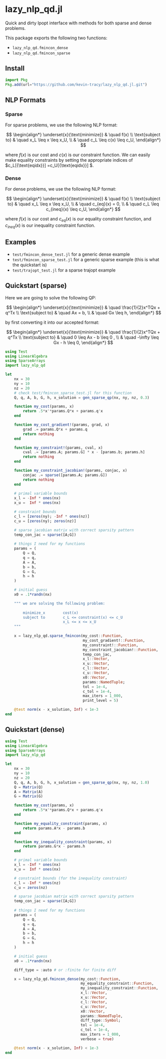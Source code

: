 # lazy_nlp_qd.jl

Quick and dirty Ipopt interface with methods for both sparse and dense problems. 

This package exports the following two functions:
- `lazy_nlp_qd.fmincon_dense`
- `lazy_nlp_qd.fmincon_sparse`


## Install 
```julia 
import Pkg
Pkg.add(url="https://github.com/kevin-tracy/lazy_nlp_qd.jl.git")
```


## NLP Formats 

### Sparse

For sparse problems, we use the following NLP format:

$$
\begin{align*}
\underset{x}{\text{minimize}} & \quad f(x) \\
\text{subject to} & \quad  x_L \leq x \leq x_U, \\
                  & \quad  c_L \leq c(x) \leq c_U,
\end{align*}
$$

where $f(x)$ is our cost and $c(x)$ is our constraint function. We can easily make equality constraints by setting the appropriate indices of $c_L[{\text{eqidx}}] =c_U[{\text{eqidx}}] $.

### Dense

For dense problems, we use the following NLP format:

$$
\begin{align*}
\underset{x}{\text{minimize}} & \quad f(x) \\
\text{subject to} & \quad  x_L \leq x \leq x_U, \\
                  & \quad  c_{eq}(x) = 0, \\ 
                  & \quad  c_L \leq c_{ineq}(x) \leq c_U,
\end{align*}
$$


where $f(x)$ is our cost and $c_{eq}(x)$ is our equality constraint function, and $c_{ineq}(x)$ is our inequality constraint function.

## Examples 

- `test/fmincon_dense_test.jl` for a generic dense example
- `test/fmincon_sparse_test.jl` for a generic sparse example (this is what the quickstart is)
- `test/trajopt_test.jl` for a sparse trajopt example


## Quickstart (sparse)

Here we are going to solve the following QP:

$$
\begin{align*}
\underset{x}{\text{minimize}} & \quad \frac{1}{2}x^TQx + q^Tx \\
\text{subject to} & \quad Ax = b, \\
                  & \quad Gx \leq h,
\end{align*}
$$

by first converting it into our accepted format:

$$
\begin{align*}
\underset{x}{\text{minimize}} & \quad \frac{1}{2}x^TQx + q^Tx \\
\text{subject to} & \quad 0 \leq Ax - b \leq 0 , \\
                  & \quad -\infty \leq Gx - h \leq 0,
\end{align*}
$$

```julia 
using Test
using LinearAlgebra
using SparseArrays 
import lazy_nlp_qd

let 
    nx = 30 
    ny = 10 
    nz = 20
    # check test/fmincon_sparse_test.jl for this function
    Q, q, A, b, G, h, x_solution = gen_sparse_qp(nx, ny, nz, 0.3)

    function my_cost(params, x)
        return .5*x'*params.Q*x + params.q'x 
    end

    function my_cost_gradient!(params, grad, x)
        grad .= params.Q*x + params.q 
        return nothing
    end

    function my_constraint!(params, cval, x)
        cval .= [params.A; params.G] * x - [params.b; params.h]
        return nothing 
    end

    function my_constraint_jacobian!(params, conjac, x)
        conjac .= sparse([params.A; params.G])
        return nothing 
    end
    
    # primal variable bounds 
    x_l = -Inf * ones(nx)
    x_u =  Inf * ones(nx)

    # constraint bounds 
    c_l = [zeros(ny); -Inf * ones(nz)]
    c_u = [zeros(ny); zeros(nz)]

    # sparse jacobian matrix with correct sparsity pattern
    temp_con_jac = sparse([A;G])
    
    # things I need for my functions 
    params = (
        Q = Q, 
        q = q, 
        A = A, 
        b = b, 
        G = G, 
        h = h
    )

    # initial guess
    x0 = .1*randn(nx)

    """ we are solving the following problem:
    
        minimize_x        cost(x)
        subject to        c_L <= constraint(x) <= c_U
                          x_L <= x <= x_U
    """
 
    x = lazy_nlp_qd.sparse_fmincon(my_cost::Function,
                                   my_cost_gradient!::Function,
                                   my_constraint!::Function,
                                   my_constraint_jacobian!::Function,
                                   temp_con_jac,
                                   x_l::Vector,
                                   x_u::Vector,
                                   c_l::Vector,
                                   c_u::Vector,
                                   x0::Vector,
                                   params::NamedTuple;
                                   tol = 1e-4,
                                   c_tol = 1e-4,
                                   max_iters = 1_000,
                                   print_level = 5)

    @test norm(x - x_solution, Inf) < 1e-3
end
```

## Quickstart (dense)

```julia
using Test
using LinearAlgebra
using SparseArrays 
import lazy_nlp_qd

let 
    nx = 30 
    ny = 10 
    nz = 20 
    Q, q, A, b, G, h, x_solution = gen_sparse_qp(nx, ny, nz, 1.0)
    Q = Matrix(Q)
    A = Matrix(A)
    G = Matrix(G)

    function my_cost(params, x)
        return .5*x'*params.Q*x + params.q'x 
    end

    function my_equality_constraint(params, x)
        return params.A*x - params.b 
    end

    function my_inequality_constraint(params, x)
        return params.G*x - params.h
    end

    # primal variable bounds 
    x_l = -Inf * ones(nx)
    x_u =  Inf * ones(nx)

    # constraint bounds (for the inequality constraint)
    c_l = -Inf * ones(nz)
    c_u = zeros(nz)

    # sparse jacobian matrix with correct sparsity pattern
    temp_con_jac = sparse([A;G])
    
    # things I need for my functions 
    params = (
        Q = Q, 
        q = q, 
        A = A, 
        b = b, 
        G = G, 
        h = h
    )

    # initial guess
    x0 = .1*randn(nx)

    diff_type = :auto # or :finite for finite diff 

    x = lazy_nlp_qd.fmincon_dense(my_cost::Function,
                                  my_equality_constraint::Function,
                                  my_inequality_constraint::Function,
                                  x_l::Vector,
                                  x_u::Vector,
                                  c_l::Vector,
                                  c_u::Vector,
                                  x0::Vector,
                                  params::NamedTuple,
                                  diff_type::Symbol;
                                  tol = 1e-4,
                                  c_tol = 1e-4,
                                  max_iters = 1_000,
                                  verbose = true)

    @test norm(x - x_solution, Inf) < 1e-3
end
```
